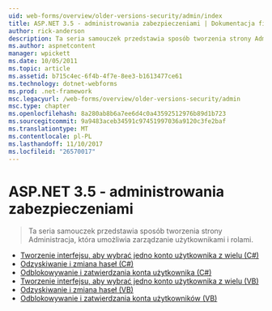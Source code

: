 ```yaml
---
uid: web-forms/overview/older-versions-security/admin/index
title: ASP.NET 3.5 - administrowania zabezpieczeniami | Dokumentacja firmy Microsoft
author: rick-anderson
description: Ta seria samouczek przedstawia sposób tworzenia strony Administracja, która umożliwia zarządzanie użytkownikami i rolami.
ms.author: aspnetcontent
manager: wpickett
ms.date: 10/05/2011
ms.topic: article
ms.assetid: b715c4ec-6f4b-4f7e-8ee3-b1613477ce61
ms.technology: dotnet-webforms
ms.prod: .net-framework
msc.legacyurl: /web-forms/overview/older-versions-security/admin
msc.type: chapter
ms.openlocfilehash: 8a280ab8b6a7ee6d4c0a43592512976b89d1b723
ms.sourcegitcommit: 9a9483aceb34591c97451997036a9120c3fe2baf
ms.translationtype: MT
ms.contentlocale: pl-PL
ms.lasthandoff: 11/10/2017
ms.locfileid: "26570017"
---
```

<a name="aspnet-35---security-administration"></a>ASP.NET 3.5 - administrowania zabezpieczeniami
====================
> Ta seria samouczek przedstawia sposób tworzenia strony Administracja, która umożliwia zarządzanie użytkownikami i rolami.


- [Tworzenie interfejsu, aby wybrać jedno konto użytkownika z wielu (C#)](building-an-interface-to-select-one-user-account-from-many-cs.md)
- [Odzyskiwanie i zmiana haseł (C#)](recovering-and-changing-passwords-cs.md)
- [Odblokowywanie i zatwierdzania konta użytkownika (C#)](unlocking-and-approving-user-accounts-cs.md)
- [Tworzenie interfejsu, aby wybrać jedno konto użytkownika z wielu (VB)](building-an-interface-to-select-one-user-account-from-many-vb.md)
- [Odzyskiwanie i zmiana haseł (VB)](recovering-and-changing-passwords-vb.md)
- [Odblokowywanie i zatwierdzania konta użytkowników (VB)](unlocking-and-approving-user-accounts-vb.md)
